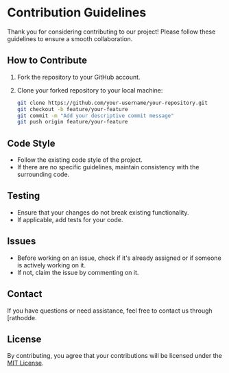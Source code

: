 # Contribution Guidelines

Thank you for considering contributing to our project! Please follow these guidelines to ensure a smooth collaboration.

## How to Contribute

1. Fork the repository to your GitHub account.

2. Clone your forked repository to your local machine:

   ```bash
   git clone https://github.com/your-username/your-repository.git
   git checkout -b feature/your-feature
   git commit -m "Add your descriptive commit message"
   git push origin feature/your-feature
   ```


## Code Style

- Follow the existing code style of the project.
- If there are no specific guidelines, maintain consistency with the surrounding code.

## Testing

- Ensure that your changes do not break existing functionality.
- If applicable, add tests for your code.

## Issues

- Before working on an issue, check if it's already assigned or if someone is actively working on it.
- If not, claim the issue by commenting on it.

## Contact

If you have questions or need assistance, feel free to contact us through [rathodde.

## License

By contributing, you agree that your contributions will be licensed under the [MIT License](LICENSE).
